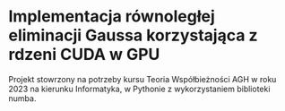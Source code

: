 # Implementacja równoległej eliminacji Gaussa korzystająca z rdzeni CUDA w GPU

Projekt stowrzony na potrzeby kursu Teoria Współbieżności AGH w roku 2023 na kierunku Informatyka, w Pythonie z wykorzystaniem biblioteki numba. 
